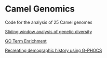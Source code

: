 # Camel Genomics
Code for the analysis of 25 Camel genomes

[Sliding window analysis of genetic diversity](./window_diversity.md)

[GO Term Enrichment](./GO_enrichment.md)

[Recreating demographic history using G-PHOCS](./g-phocs.md)
